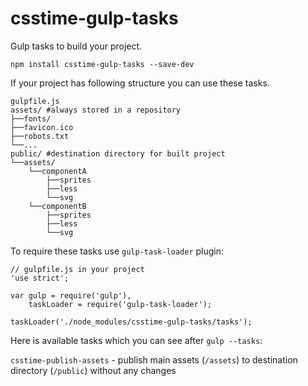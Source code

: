 # csstime-gulp-tasks
Gulp tasks to build your project.

```
npm install csstime-gulp-tasks --save-dev
```

If your project has following structure you can use these tasks.

```
gulpfile.js
assets/ #always stored in a repository
├──fonts/
├──favicon.ico
├──robots.txt
└──...
public/ #destination directory for built project
└──assets/
	└──componentA
		├──sprites
		├──less
		└──svg
	└──componentB
		├──sprites
		├──less
		└──svg
```

To require these tasks use `gulp-task-loader` plugin:
```
// gulpfile.js in your project
'use strict';

var gulp = require('gulp'),
	taskLoader = require('gulp-task-loader');

taskLoader('./node_modules/csstime-gulp-tasks/tasks');
```

Here is available tasks which you can see after `gulp --tasks`:

`csstime-publish-assets` - publish main assets (`/assets`) to destination directory (`/public`) without any changes


